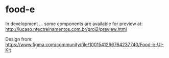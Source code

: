# food-e

In development ... some components are available for preview at: http://lucaso.ntectreinamentos.com.br/proj2/preview.html

Design from: https://www.figma.com/community/file/1001541266764237740/Food-e-UI-Kit

